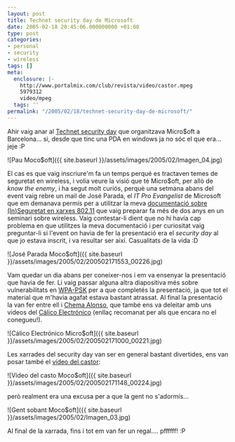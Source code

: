 ```yaml
---
layout: post
title: Technet security day de Microsoft
date: 2005-02-18 20:45:06.000000000 +01:00
type: post
categories:
- personal
- security
- wireless
tags: []
meta:
  enclosure: |-
    http://www.portalmix.com/club/revista/video/castor.mpeg
    5979312
    video/mpeg
  tags: ''
permalink: "/2005/02/18/technet-security-day-de-microsoft/"
---
```

Ahir vaig anar al [Technet security day](http://www.microsoft.com/spain/technet/jornadas/security/default.asp) que organitzava Micro$oft a Barcelona... si, desde que tinc una PDA en windows ja no sóc el que era... jeje :P

![Pau Moco$oft]({{ site.baseurl }}/assets/images/2005/02/Imagen_04.jpg)

El cas es que vaig inscriure'm fa un temps perqué es tractaven temes de seguretat en wireless, i volia veure la visió que té Micro$oft, per allò de _know the enemy_, i ha segut molt curiós, perquè una setmana abans del event vaig rebre un mail de José Parada, el _IT Pro Evangelist_ de Microsoft que em demanava permís per a utilitzar la meva [documentació sobre (In)Seguretat en xarxes 802.11](/wireless/) que vaig preparar fa més de dos anys en un seminari sobre wireless. Vaig contestar-li dient que no hi havía cap problema en que utilitzes la meva documentació i per curiositat vaig preguntar-li si l'event on havia de fer la presentació era el _security day_ al que jo estava inscrit, i va resultar ser així. Casualitats de la vida :D

![José Parada Moco$oft]({{ site.baseurl }}/assets/images/2005/02/200502171553_00226.jpg)

Vam quedar un dia abans per coneixer-nos i em va ensenyar la presentació que havia de fer. Li vaig passar alguna altra diapositiva més sobre vulnerabilitats en [WPA-PSK](/blog/2004/12/22/cowpatty/) per a que completés la presentació, ja que tot el material que m'havia agafat estava bastant atrassat. Al final la presentació la van fer entre ell i [Chema Alonso](http://www.informatica64.com/), que també ens va deleitar amb uns videos del [Cálico Electrónico](http://www.calicoelectronico.com/) (enllaç recomanat per als que encara no el conegueu!).

![Cálico Electrónico Micro$oft]({{ site.baseurl }}/assets/images/2005/02/200502171000_00221.jpg)

Les xarrades del security day van ser en general bastant divertides, ens van posar també el [vídeo del castor](http://www.portalmix.com/club/revista/video/castor.mpeg):

![Vídeo del casto Moco$oft]({{ site.baseurl }}/assets/images/2005/02/200502171148_00224.jpg)

però realment era una excusa per a que la gent no s'adormís...

![Gent sobant Moco$oft]({{ site.baseurl }}/assets/images/2005/02/Imagen_03.jpg)

Al final de la xarrada, fins i tot em van fer un regal.... pffffff! :P

